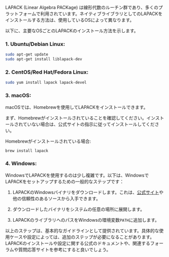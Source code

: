 LAPACK (Linear Algebra PACKage) は線形代数のルーチン群であり、多くのプラットフォームで利用されています。ネイティブライブラリとしてのLAPACKをインストールする方法は、使用しているOSによって異なります。

以下に、主要なOSごとのLAPACKのインストール方法を示します。

### 1. Ubuntu/Debian Linux:
```bash
sudo apt-get update
sudo apt-get install liblapack-dev
```

### 2. CentOS/Red Hat/Fedora Linux:
```bash
sudo yum install lapack lapack-devel
```

### 3. macOS:
macOSでは、Homebrewを使用してLAPACKをインストールできます。

まず、Homebrewがインストールされていることを確認してください。インストールされていない場合は、公式サイトの指示に従ってインストールしてください。

Homebrewがインストールされている場合:
```bash
brew install lapack
```

### 4. Windows:
WindowsでLAPACKを使用するのは少し複雑です。以下は、WindowsでLAPACKをセットアップするための一般的なステップです：

1. LAPACKのWindowsバイナリをダウンロードします。これは、[公式サイト](http://www.netlib.org/lapack/)や他の信頼性のあるソースから入手できます。

2. ダウンロードしたバイナリをシステムの任意の場所に展開します。

3. LAPACKのライブラリへのパスをWindowsの環境変数`PATH`に追加します。

以上のステップは、基本的なガイドラインとして提供されています。具体的な使用ケースや設定によっては、追加のステップが必要になることがあります。LAPACKのインストールや設定に関する公式のドキュメントや、関連するフォーラムや質問応答サイトを参考にすると良いでしょう。